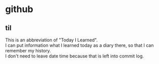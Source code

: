 # github
## til
This is an abbreviation of "Today I Learned".  
I can put information what I learned today as a diary there, so that I can remember my history.  
I don't need to leave date time because that is left into commit log.  
